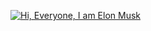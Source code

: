 [![Hi, Everyone, I am Elon Musk](https://github-readme-stats.vercel.app/api?username=YouTing-198&show_icons=true)](https://github.com/anuraghazra/github-readme-stats)
